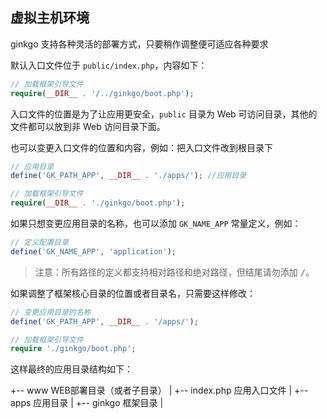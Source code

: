 ## 虚拟主机环境

ginkgo 支持各种灵活的部署方式，只要稍作调整便可适应各种要求

默认入口文件位于 `public/index.php`，内容如下：

``` php
// 加载框架引导文件
require(__DIR__ . '/../ginkgo/boot.php');
```

入口文件的位置是为了让应用更安全，`public` 目录为 Web 可访问目录，其他的文件都可以放到非 Web 访问目录下面。

也可以变更入口文件的位置和内容，例如：把入口文件改到根目录下

``` php
// 应用目录
define('GK_PATH_APP', __DIR__ . './apps/'); //应用目录

// 加载框架引导文件
require(__DIR__ . './ginkgo/boot.php');
```

如果只想变更应用目录的名称，也可以添加 `GK_NAME_APP` 常量定义，例如：

``` php
// 定义配置目录
define('GK_NAME_APP', 'application');
```

> 注意：所有路径的定义都支持相对路径和绝对路径，但结尾请勿添加 <kbd>/</kbd>。

如果调整了框架核心目录的位置或者目录名，只需要这样修改：

``` php
// 变更应用目录的名称
define('GK_PATH_APP', __DIR__ . '/apps/');

// 加载框架引导文件
require './ginkgo/boot.php';
```

这样最终的应用目录结构如下：

  +-- www  WEB部署目录（或者子目录）
  |   +-- index.php       应用入口文件
  |   +-- apps            应用目录
  |   +-- ginkgo          框架目录
  |
